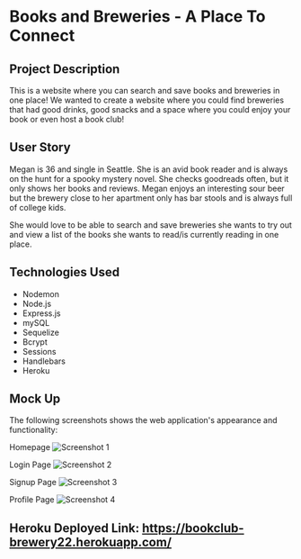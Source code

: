 # Books and Breweries - A Place To Connect 

## Project Description 
This is a website where you can search and save books and breweries in one place! We wanted to create a website where you could find breweries that had good drinks, good snacks and a space where you could enjoy your book or even host a book club!

## User Story
Megan is 36 and single in Seattle. She is an avid book reader and is always on the hunt for a spooky mystery novel. She checks goodreads often, but it only shows her books and reviews. Megan enjoys an interesting sour beer but the brewery close to her apartment only has bar stools and is always full of college kids. 

She would love to be able to search and save breweries she wants to try out and view a list of the books she wants to read/is currently reading in one place.            

## Technologies Used 
* Nodemon
* Node.js
* Express.js
* mySQL
* Sequelize 
* Bcrypt
* Sessions
* Handlebars 
* Heroku 

## Mock Up 
The following screenshots shows the web application's appearance and functionality:

Homepage
![Screenshot 1](./public/assets/images/screenshot1.png)

Login Page 
![Screenshot 2](./public/assets/images/screenshot2.png)

Signup Page
![Screenshot 3](./public/assets/images/screenshot3.png)

Profile Page
![Screenshot 4](./public/assets/images/screenshot4.png)

## Heroku Deployed Link: https://bookclub-brewery22.herokuapp.com/


